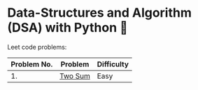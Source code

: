 # Data-Structures and Algorithm (DSA) with Python 🐍

Leet code problems: 

Problem No. | Problem  | Difficulty
------------- | ------------- | -------------
1.| [Two Sum](https://github.com/AnushaDeviR/dsaWithPython/blob/main/leetcode-data-structures/data-structures-1/twoSum.py)| Easy
